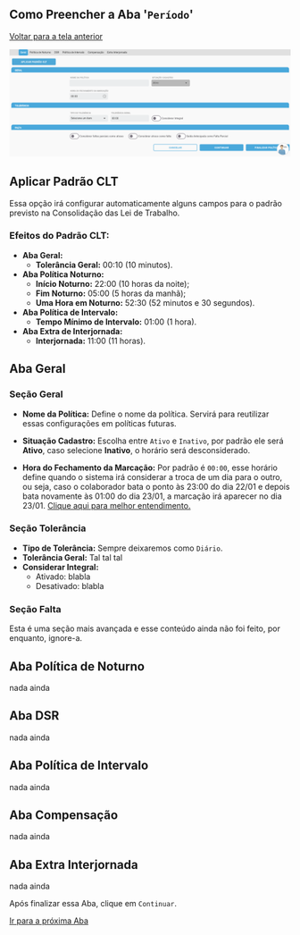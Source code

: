 ## Como Preencher a Aba '```Período```'

[Voltar para a tela anterior](../README.md)

<p align="left">
  <img src="../../imagens/foto aba politicas.png" alt="Imagem Aba Políticas">
</p>

## Aplicar Padrão CLT
Essa opção irá configurar automaticamente alguns campos para o padrão previsto na Consolidação das Lei de Trabalho.

### Efeitos do Padrão CLT:
- **Aba Geral:**
    - **Tolerância Geral:** 00:10 (10 minutos).
- **Aba Política Noturno:**
    - **Início Noturno:** 22:00 (10 horas da noite);
    - **Fim Noturno:** 05:00 (5 horas da manhã);
    - **Uma Hora em Noturno:** 52:30 (52 minutos e 30 segundos).
- **Aba Política de Intervalo:**
    - **Tempo Mínimo de Intervalo:** 01:00 (1 hora).
- **Aba Extra de Interjornada:**
    - **Interjornada:** 11:00 (11 horas).

## Aba Geral

### Seção Geral
 - **Nome da Política:** Define o nome da política. Servirá para reutilizar essas configurações em políticas futuras.

 - **Situação Cadastro:** Escolha entre ```Ativo``` e ```Inativo```, por padrão ele será **Ativo**, caso selecione **Inativo**, o horário será desconsiderado.
 
 - **Hora do Fechamento da Marcação:** Por padrão é ```00:00```, esse horário define quando o sistema irá considerar a troca de um dia para o outro, ou seja, caso o colaborador bata o ponto às 23:00 do dia 22/01 e depois bata novamente às 01:00 do dia 23/01, a marcação irá aparecer no dia 23/01. [Clique aqui para melhor entendimento.](./para-melhor-entendimento/hora_do_fechamento_da_marcacao.md)

### Seção Tolerância
 - **Tipo de Tolerância:** Sempre deixaremos como ```Diário```.
 - **Tolerância Geral:** Tal tal tal
 - **Considerar Integral:**
    - Ativado: blabla
    - Desativado: blabla

### Seção Falta
Esta é uma seção mais avançada e esse conteúdo ainda não foi feito, por enquanto, ignore-a.

## Aba Política de Noturno

nada ainda

## Aba DSR

nada ainda

## Aba Política de Intervalo

nada ainda

## Aba Compensação

nada ainda

## Aba Extra Interjornada

nada ainda

Após finalizar essa Aba, clique em ```Continuar```.

[Ir para a próxima Aba](./aba_politicas.md)
